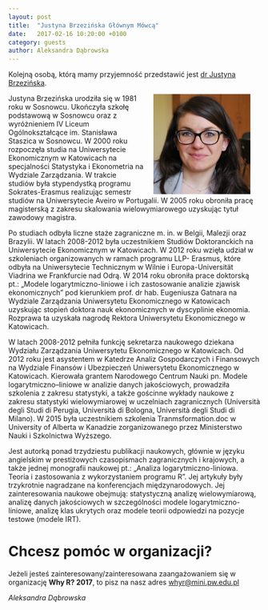 ```yaml
---
layout: post
title:  "Justyna Brzezińska Głównym Mówcą"
date:   2017-02-16 10:20:00 +0100
category: guests
author: Aleksandra Dąbrowska
---
```


Kolejną osobą, którą mamy przyjemność przedstawić jest [dr Justyna Brzezińska](http://www2.ue.katowice.pl/pracownik/clean.php/n_pracownik/id/588/).

<img src="https://github.com/whyR-conference/whyR-conference.github.io/blob/master/img/guests/jbrzezinska.jpg?raw=true" align="right" height="200px" hspace="20"> 

Justyna Brzezińska urodziła się w 1981 roku w Sosnowcu. Ukończyła szkołę podstawową w Sosnowcu oraz z wyróżnieniem IV Liceum Ogólnokształcące im. Stanisława Staszica w Sosnowcu. W 2000 roku rozpoczęła studia na Uniwersytecie Ekonomicznym w Katowicach na specjalności Statystyka i Ekonometria na Wydziale Zarządzania. W trakcie studiów była stypendystką programu Sokrates-Erasmus realizując semestr studiów na Uniwersytecie Aveiro w Portugalii. W 2005 roku obroniła pracę magisterską z zakresu skalowania wielowymiarowego uzyskując tytuł zawodowy magistra. 

Po studiach odbyła liczne staże zagraniczne m. in. w Belgii, Malezji oraz Brazylii. W latach 2008-2012 była uczestnikiem Studiów Doktoranckich na Uniwersytecie Ekonomicznym w Katowicach. W 2012 roku wzięła udział w szkoleniach organizowanych w ramach programu LLP- Erasmus, które odbyła na Uniwersytecie Technicznym w Wilnie i Europa-Universität Viadrina we Frankfurcie nad Odrą. W 2014 roku obroniła prace doktorską pt.: „Modele logarytmiczno-liniowe i ich zastosowanie analizie zjawisk ekonomicznych” pod kierunkiem prof. dr hab. Eugeniusza Gatnara na Wydziale Zarządzania Uniwersytetu Ekonomicznego w Katowicach uzyskując stopień doktora nauk ekonomicznych w dyscyplinie ekonomia. Rozprawa ta uzyskała nagrodę Rektora Uniwersytetu Ekonomicznego w Katowicach. 

W latach 2008-2012 pełniła funkcję sekretarza naukowego dziekana Wydziału Zarządzania Uniwersytetu Ekonomicznego w Katowicach. Od 2012 roku jest asystentem w Katedrze Analiz Gospodarczych i Finansowych na Wydziale Finansów i Ubezpieczeń Uniwersytetu Ekonomicznego w Katowicach. Kierowała grantem Narodowego Centrum Nauki pn. Modele logarytmiczno–liniowe w analizie danych jakościowych, prowadziła szkolenia z zakresu statystyki, a także gościnne wykłady naukowe z zakresu statystyki wielowymiarowej w uczelniach zagranicznych (Università degli Studi di Perugia, Università di Bologna, Università degli Studi di Milano). W 2015 była uczestnikiem szkolenia Tranmsformation.doc w University of Alberta w Kanadzie zorganizowanego przez Ministerstwo Nauki i Szkolnictwa Wyższego. 

Jest autorką ponad trzydziestu publikacji naukowych, głównie w języku angielskim w prestiżowych czasopismach zagranicznych i krajowych, a także jednej monografii naukowej pt.: „Analiza logarytmiczno-liniowa. Teoria i zastosowania z wykorzystaniem programu R”. Jej artykuły były trzykrotnie nagradzane na konferencjach międzynarodowych. Jej zainteresowania naukowe obejmują: statystyczną analizę wielowymiarową, analizę danych jakościowych w szczególności modele logarytmiczno-liniowe, analizę klas ukrytych oraz modele teorii odpowiedzi na pozycje testowe (modele IRT).




# Chcesz pomóc w organizacji?

Jeżeli jesteś zainteresowany/zainteresowana zaangażowaniem się w organizację **Why R? 2017**, to pisz na nasz adres whyr@mini.pw.edu.pl 


*Aleksandra Dąbrowska* 